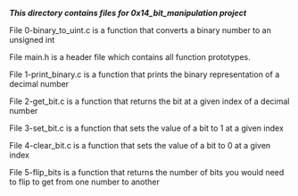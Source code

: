 ***This directory contains files for 0x14_bit_manipulation project***

File 0-binary_to_uint.c is a function that converts a binary number to an unsigned int <br>

File main.h is a header file which contains all function prototypes. <br>

File 1-print_binary.c is a function that prints the binary representation of a decimal number <br>

File 2-get_bit.c is a function that returns the bit at a given index of a decimal number <br>

File 3-set_bit.c is a function that sets the value of a bit to 1 at a given index <br>

File 4-clear_bit.c is a function that sets the value of a bit to 0 at a given index <br>

File 5-flip_bits is a function that returns the number of bits you would need to flip  to get from one number to another <br>
